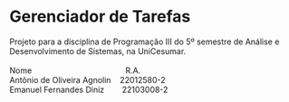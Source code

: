 # Gerenciador de Tarefas
Projeto para a disciplina de Programação III do 5º semestre de Análise e Desenvolvimento de Sistemas, na UniCesumar. <br> <br>
Nome &nbsp;&nbsp;&nbsp;&nbsp;&nbsp;&nbsp;&nbsp;&nbsp;&nbsp;&nbsp;&nbsp;&nbsp;&nbsp;&nbsp;&nbsp;&nbsp;&nbsp;&nbsp;&nbsp;&nbsp;&nbsp;&nbsp;&nbsp;&nbsp;&nbsp;&nbsp;&nbsp;&nbsp;&nbsp;&nbsp;&nbsp;&nbsp;&nbsp;&nbsp;&nbsp;&nbsp;&nbsp;&nbsp;&nbsp;&nbsp; R.A. <br>
Antônio de Oliveira Agnolin&nbsp;&nbsp;&nbsp; 22012580-2 <br>
Emanuel Fernandes Diniz&nbsp;&nbsp;&nbsp;&nbsp;&nbsp;&nbsp;&nbsp; 22103008-2
